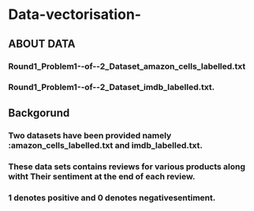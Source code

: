 # Data-vectorisation-
## ABOUT DATA
### Round1_Problem1-­‐of-­‐2_Dataset_amazon_cells_labelled.txt
### Round1_Problem1-­‐of-­‐2_Dataset_imdb_labelled.txt.
## Backgorund
### Two datasets have been provided namely :amazon_cells_labelled.txt and imdb_labelled.txt.
### These data sets contains reviews for various products along witht Their sentiment at the end of each review.
### 1 denotes positive and 0 denotes negativesentiment.
